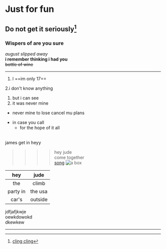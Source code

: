 Just for fun
============
Do not get it seriously[^1]
-----------------------
### Wispers of are you sure  
_august slipped away_<br>
__i remember thinking i had you__<br>
~~bottle of wine~~<br>
* * *
[^1]:[cling cling](https://www.youtube.com/watch?v=HDN0Z9-yJmM)

1. l ==im only 17==
   
2.i don't know anything
 1. but i can see
 2. it was never mine
* never mine to lose
  cancel mu plans
- in case you call
  + for the hope of it all  <br><br>
  
james get in  heyy

>>>>hey jude<br>
>>come together<br>
[song](https://www.youtube.com/watch?v=AxZl2cFvjRs&list=RDAxZl2cFvjRs&start_radio=1)
![a box](https://files.ekmcdn.com/bluestar/images/single-walled-cardboard-box-12-x-9-x-6-pack-of-25-164-p.jpg?v=1282021-094704)<br>














































































|hey|jude|
|:-----:|:-----:|
|the|climb|<br>
|party in|the usa|  
|car's|outside|


jdfjafjkwje  
oewkdowokd  
dkewkew  



---
